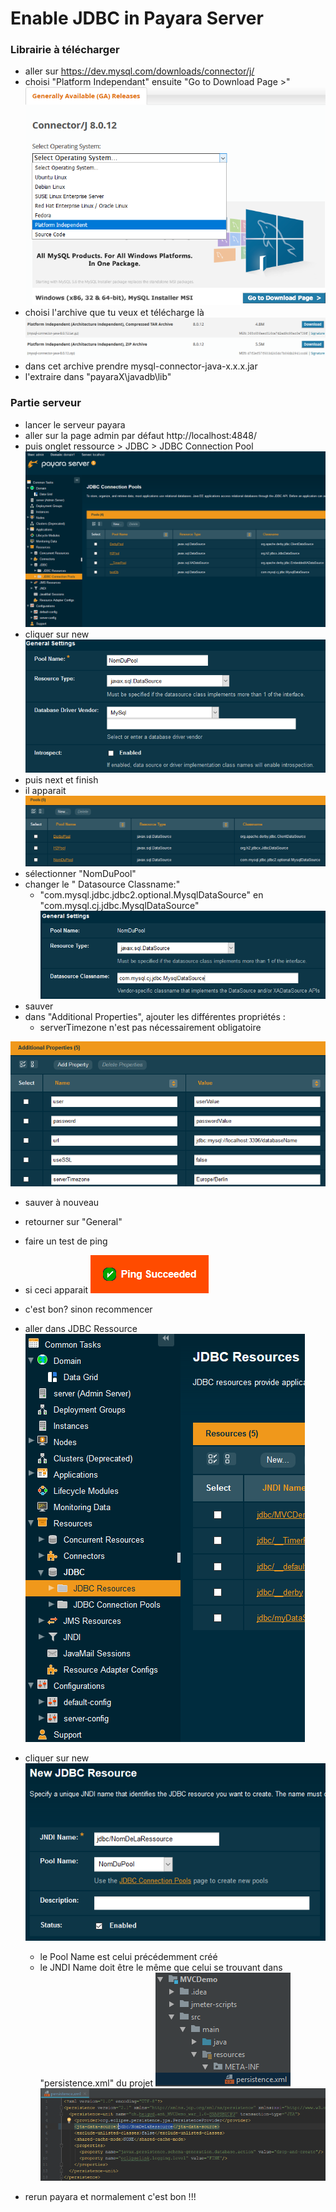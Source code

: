 # Enable JDBC in Payara Server

### Librairie à télécharger

* aller sur https://dev.mysql.com/downloads/connector/j/
* choisi "Platform Independant" ensuite "Go to Download Page >"
![alt](img/1.png)
* choisi l'archive que tu veux et télécharge là
![alt](img/2.png)
* dans cet archive prendre mysql-connector-java-x.x.x.jar
* l'extraire dans "payaraX\javadb\lib\"

### Partie serveur

* lancer le serveur payara
* aller sur la page admin par défaut http://localhost:4848/
* puis onglet ressource > JDBC > JDBC Connection Pool
![alt](img/3.png)
* cliquer sur new
![alt](img/4.png)
* puis next et finish
* il apparait
![alt](img/5.png)
* sélectionner "NomDuPool"
* changer le " Datasource Classname:" 
  * "com.mysql.jdbc.jdbc2.optional.MysqlDataSource" en "com.mysql.cj.jdbc.MysqlDataSource"
![alt](img/6.png)
* sauver
* dans "Additional Properties", ajouter les différentes propriétés :
  * serverTimezone n'est pas nécessairement obligatoire

![alt](img/7.png)
* sauver à nouveau
* retourner sur "General"
* faire un test de ping
* si ceci apparait 
![alt](img/8.png)

* c'est bon? sinon recommencer 

* aller dans JDBC Ressource
![alt](img/9.png)
* cliquer sur new
![alt](img/10.png)
  * le Pool Name est celui précédemment créé
  * le JNDI Name doit être le même que celui se trouvant dans "persistence.xml" du projet
![alt](img/11.png) ![alt](img/12.png)

* rerun payara et normalement c'est bon !!!
